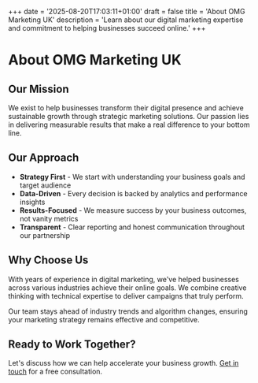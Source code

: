 +++
date = '2025-08-20T17:03:11+01:00'
draft = false
title = 'About OMG Marketing UK'
description = 'Learn about our digital marketing expertise and commitment to helping businesses succeed online.'
+++

# About OMG Marketing UK

## Our Mission

We exist to help businesses transform their digital presence and achieve sustainable growth through strategic marketing solutions. Our passion lies in delivering measurable results that make a real difference to your bottom line.

## Our Approach

- **Strategy First** - We start with understanding your business goals and target audience
- **Data-Driven** - Every decision is backed by analytics and performance insights  
- **Results-Focused** - We measure success by your business outcomes, not vanity metrics
- **Transparent** - Clear reporting and honest communication throughout our partnership

## Why Choose Us

With years of experience in digital marketing, we've helped businesses across various industries achieve their online goals. We combine creative thinking with technical expertise to deliver campaigns that truly perform.

Our team stays ahead of industry trends and algorithm changes, ensuring your marketing strategy remains effective and competitive.

## Ready to Work Together?

Let's discuss how we can help accelerate your business growth. [Get in touch](/contact) for a free consultation.
